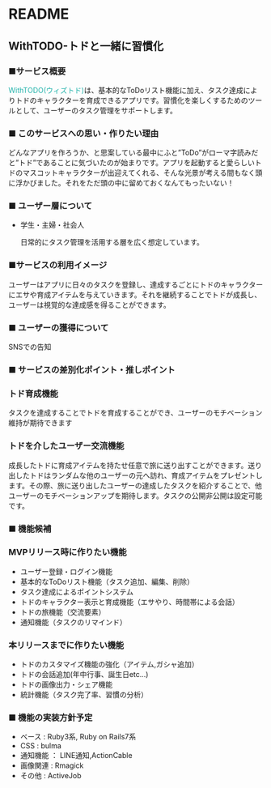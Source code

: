 # README

## WithTODO-トドと一緒に習慣化

### ■サービス概要
<span style="color: LightSeaGreen; ">WithTODO(ウィズトド)</span>は、基本的なToDoリスト機能に加え、タスク達成によりトドのキャラクターを育成できるアプリです。習慣化を楽しくするためのツールとして、ユーザーのタスク管理をサポートします。

### ■ このサービスへの思い・作りたい理由
どんなアプリを作ろうか、と思案している最中にふと”ToDo”がローマ字読みだと”トド”であることに気づいたのが始まりです。アプリを起動すると愛らしいトドのマスコットキャラクターが出迎えてくれる、そんな光景が考える間もなく頭に浮かびました。それをただ頭の中に留めておくなんてもったいない！

### ■ ユーザー層について
- 学生・主婦・社会人

    日常的にタスク管理を活用する層を広く想定しています。

### ■サービスの利用イメージ
ユーザーはアプリに日々のタスクを登録し、達成するごとにトドのキャラクターにエサや育成アイテムを与えていきます。それを継続することでトドが成長し、ユーザーは視覚的な達成感を得ることができます。

### ■ ユーザーの獲得について
SNSでの告知

### ■ サービスの差別化ポイント・推しポイント
### トド育成機能

タスクを達成することでトドを育成することができ、ユーザーのモチベーション維持が期待できます

### トドを介したユーザー交流機能
成長したトドに育成アイテムを持たせ任意で旅に送り出すことができます。送り出したトドはランダムな他のユーザーの元へ訪れ、育成アイテムをプレゼントします。その際、旅に送り出したユーザーの達成したタスクを紹介することで、他ユーザーのモチベーションアップを期待します。タスクの公開非公開は設定可能です。


### ■ 機能候補
### MVPリリース時に作りたい機能

- ユーザー登録・ログイン機能
- 基本的なToDoリスト機能（タスク追加、編集、削除）
- タスク達成によるポイントシステム
- トドのキャラクター表示と育成機能（エサやり、時間帯による会話）
- トドの旅機能（交流要素）
- 通知機能（タスクのリマインド）

### 本リリースまでに作りたい機能
- トドのカスタマイズ機能の強化（アイテム,ガシャ追加）
- トドの会話追加(年中行事、誕生日etc...)
- トドの画像出力・シェア機能
- 統計機能（タスク完了率、習慣の分析）

### ■ 機能の実装方針予定
- ベース : Ruby3系, Ruby on Rails7系
- CSS : bulma
- 通知機能 ： LINE通知,ActionCable
- 画像関連 : Rmagick
- その他 : ActiveJob
